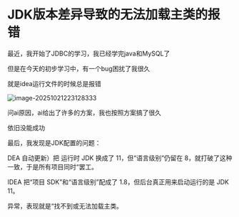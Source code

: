 # JDK版本差异导致的无法加载主类的报错

最近，我开始了JDBC的学习，我已经学完java和MySQL了

但是在今天的初步学习中，有一个bug困扰了我很久

就是idea运行文件的时候总是报错

![image-20251021223128333](C:\Users\30304\AppData\Roaming\Typora\typora-user-images\image-20251021223128333.png)

问ai原因，ai给出了许多的方案，我也按照方案搞了很久

依旧没能成功

最后，我发现是JDK配置的问题：

DEA 自动更新）把 运行时 JDK 换成了 11，但“语言级别”仍留在 8，就打破了这种一致，于是所有项目同时“罢工。

IDEA 把“项目 SDK”和“语言级别”配成了 1.8，但后台真正用来启动运行的是 JDK 11。

异常，表现就是“找不到或无法加载主类。